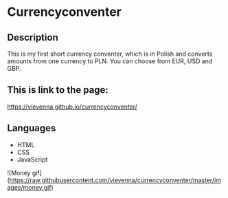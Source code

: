 # Currencyconventer

## Description

This is my first short currency conventer, which is in Polish and converts amounts from one currency to PLN. You can choose from EUR, USD and GBP.

## This is link to the page:
https://vievenna.github.io/currencyconventer/

## Languages
- HTML
- CSS
- JavaScript

![Money gif] (https://raw.githubusercontent.com/vievenna/currencyconventer/master/images/money.gif)
